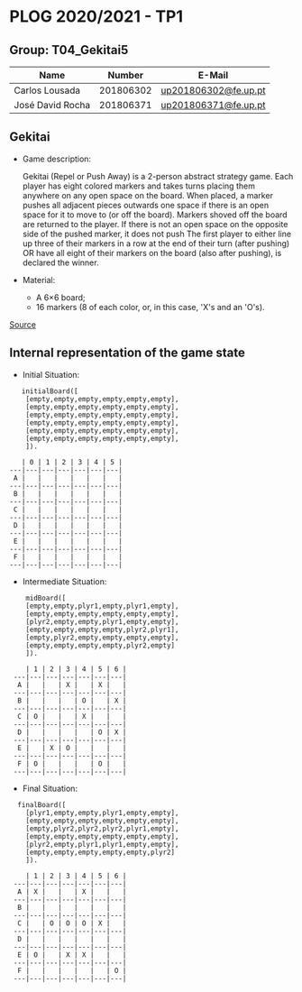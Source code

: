 # PLOG 2020/2021 - TP1

## Group: T04_Gekitai5

| Name             | Number    | E-Mail                |
| ---------------- | --------- | --------------------- |
|   Carlos Lousada  | 201806302 | up201806302@fe.up.pt  |
|  José David Rocha   | 201806371 | up201806371@fe.up.pt  |

## Gekitai

- Game description:

    Gekitai (Repel or Push Away) is a 2-person abstract strategy game.
    Each player has eight colored markers and takes turns placing them anywhere on any open space on the board.
    When placed, a marker pushes all adjacent pieces outwards one space if there is an open space for it to move to (or off the board).
    Markers shoved off the board are returned to the player.
    If there is not an open space on the opposite side of the pushed marker, it does not push
    The first player to either line up three of their markers in a row at the end of their turn (after pushing) OR have all eight of their markers on the board (also after pushing), is declared the winner.

- Material:
    - A 6×6 board;
    - 16 markers (8 of each color, or, in this case, 'X's and an 'O's).

[Source](https://boardgamegeek.com/boardgame/295449/gekitai)


## Internal representation of the game state

- Initial Situation:

```
   initialBoard([
    [empty,empty,empty,empty,empty,empty],
    [empty,empty,empty,empty,empty,empty],
    [empty,empty,empty,empty,empty,empty],
    [empty,empty,empty,empty,empty,empty],
    [empty,empty,empty,empty,empty,empty],
    [empty,empty,empty,empty,empty,empty],
    ]). 
```
       | 0 | 1 | 2 | 3 | 4 | 5 |
    ---|---|---|---|---|---|---|
     A |   |   |   |   |   |   | 
    ---|---|---|---|---|---|---|
     B |   |   |   |   |   |   | 
    ---|---|---|---|---|---|---|
     C |   |   |   |   |   |   | 
    ---|---|---|---|---|---|---|
     D |   |   |   |   |   |   | 
    ---|---|---|---|---|---|---|
     E |   |   |   |   |   |   | 
    ---|---|---|---|---|---|---|
     F |   |   |   |   |   |   | 
    ---|---|---|---|---|---|---|


- Intermediate Situation:

```
    midBoard([  
    [empty,empty,plyr1,empty,plyr1,empty],  
    [empty,empty,empty,empty,empty,empty],  
    [plyr2,empty,empty,plyr1,empty,empty],  
    [empty,empty,empty,empty,plyr2,plyr1],  
    [empty,plyr2,empty,empty,empty,empty],  
    [empty,empty,empty,empty,plyr2,empty]  
    ]).
```  
   
        | 1 | 2 | 3 | 4 | 5 | 6 |  
     ---|---|---|---|---|---|---|  
      A |   |   | X |   | X |   |  
     ---|---|---|---|---|---|---|  
      B |   |   |   | O |   | X |  
     ---|---|---|---|---|---|---|  
      C | O |   |   | X |   |   |  
     ---|---|---|---|---|---|---|  
      D |   |   |   |   | O | X |  
     ---|---|---|---|---|---|---|  
      E |   | X | O |   |   |   |  
     ---|---|---|---|---|---|---|  
      F | O |   |   |   | O |   |  
     ---|---|---|---|---|---|---|  


- Final Situation:

```
  finalBoard([  
    [plyr1,empty,empty,plyr1,empty,empty],  
    [empty,empty,empty,empty,empty,empty],  
    [empty,plyr2,plyr2,plyr2,plyr1,empty],  
    [empty,empty,empty,empty,empty,empty],  
    [plyr2,empty,plyr1,plyr1,empty,empty],  
    [empty,empty,empty,empty,empty,plyr2]  
    ]).
``` 

        | 1 | 2 | 3 | 4 | 5 | 6 |  
     ---|---|---|---|---|---|---|  
      A | X |   |   | X |   |   |  
     ---|---|---|---|---|---|---|  
      B |   |   |   |   |   |   |  
     ---|---|---|---|---|---|---|  
      C |   | O | O | O | X |   |  
     ---|---|---|---|---|---|---|  
      D |   |   |   |   |   |   |  
     ---|---|---|---|---|---|---|  
      E | O |   | X | X |   |   |  
     ---|---|---|---|---|---|---|  
      F |   |   |   |   |   | O |  
     ---|---|---|---|---|---|---|
